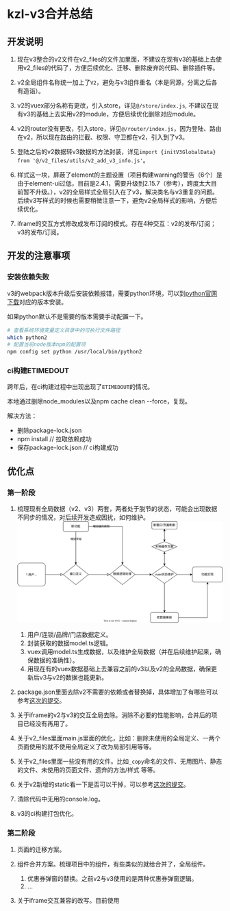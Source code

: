 # kzl-v3合并总结

## 开发说明

1. 现在v3整合的v2文件在v2_files的文件加里面，不建议在现有v3的基础上去使用v2_files的代码了，方便后续优化、迁移、删除废弃的代码、删除插件等。

1. v2全局组件名称统一加上了`V2`，避免与v3组件重名（本是同源，分离之后各有造诣）。

1. v2的vuex部分名称有更改，引入store，详见`@/store/index.js`, 不建议在现有v3的基础上去实用v2的module，方便后续优化删除对应module。

1. v2的router没有更改，引入store，详见`@/router/index.js`，因为登陆、路由在v2，所以现在路由的拦截、权限、守卫都在v2，引入到了v3。

1. 登陆之后的v2数据转v3数据的方法封装，详见`import {initV3GlobalData} from '@/v2_files/utils/v2_add_v3_info.js'`。

1. 样式这一块，屏蔽了element的主题设置（项目构建warning的警告（6个）是由于element-ui过低，目前是2.4.1，需要升级到2.15.7（参考），跨度太大目前暂不升级。），v2的全局样式全局引入在了v3，解决类名与v3重复的问题。后续v3写样式的时候也需要稍微注意一下，避免v2全局样式的影响，方便后续优化。

1. iframe的交互方式修改成发布订阅的模式。存在4种交互：v2的发布/订阅；v3的发布/订阅。

## 开发的注意事项

### 安装依赖失败

v3的webpack版本升级后安装依赖报错，需要python环境，可以到[python官网下载](https://www.python.org/downloads/release/python-2716/)对应的版本安装。

如果python默认不是需要的版本需要手动配置一下。

```bash
# 查看系统环境变量定义目录中的可执行文件路径
which python2
# 配置当前node版本npm的配置项
npm config set python /usr/local/bin/python2
```

### ci构建ETIMEDOUT

跨年后，在ci构建过程中出现出现了`ETIMEDOUT`的情况。

本地通过删除node_modules以及npm cache clean --force，复现。

解决方法：

- 删除package-lock.json
- npm install // 拉取依赖成功
- 保存package-lock.json // ci构建成功

## 优化点

### 第一阶段

1. 梳理现有全局数据（v2、v3）两套，两者处于脱节的状态，可能会出现数据不同步的情况，对后续开发造成困扰，如何维护。![vuex全局状态](../../../draw/v3_vuex.drawio.svg)

   1. 用户/连锁/品牌/门店数据定义。
   2. 封装获取的数据model.ts逻辑。
   3. vuex调用model.ts生成数据，以及维护全局数据（并在后续维护起来，确保数据的准确性）。
   4. 用现在有的vuex数据基础上去兼容之前的v3以及v2的全局数据，确保更新后v3与v2的数据也能更新。

2. package.json里面去除v2不需要的依赖或者替换掉，具体增加了有哪些可以参考[这次的提交](http://git.int.kzl.com.cn/k/wzl-cater-h5/commit/232cbdf9f08f40a44667cef3a0e7e9d7c3b08fec)。

3. 关于iframe的v2与v3的交互全局去除。消除不必要的性能影响，合并后的项目已经没有再用了。

4. 关于v2_files里面main.js里面的优化，比如：删除未使用的全局定义、一两个页面使用的就不使用全局定义了改为局部引用等等。

5. 关于v2_files里面一些没有用的文件。比如`_copy`命名的文件、无用图片、静态的文件、未使用的页面文件、遗弃的方法/样式 等等。

6. 关于v2新增的static看一下是否可以干掉，可以参考[这次的提交](http://git.int.kzl.com.cn/k/wzl-cater-h5/commit/99602ff13484d5a865c5dce0accf6c5cff9753bd)。

7. 清除代码中无用的console.log。

8. v3的ci构建打包优化。

### 第二阶段

1. 页面的迁移方案。

2. 组件合并方案。梳理项目中的组件，有些类似的就给合并了，全局组件。

   1. 优惠券弹窗的替换。之前v2与v3使用的是两种优惠券弹窗逻辑。
   2. ...

3. 关于iframe交互兼容的改写。目前使用
